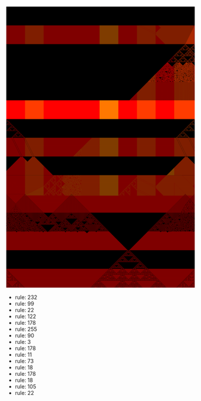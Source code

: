 ![photo](./output.png) 
 * rule: 232
* rule: 99
* rule: 22
* rule: 122
* rule: 178
* rule: 255
* rule: 90
* rule: 3
* rule: 178
* rule: 11
* rule: 73
* rule: 18
* rule: 178
* rule: 18
* rule: 105
* rule: 22
